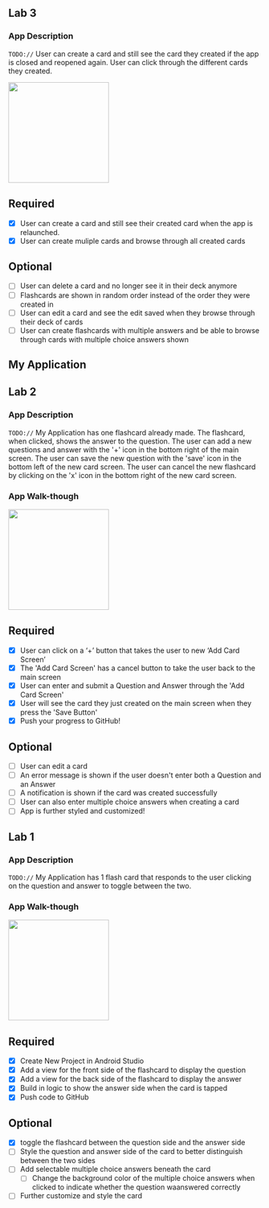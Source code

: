 ## Lab 3

### App Description
`TODO://` User can create a card and still see the card they created if the app is closed and reopened again. User can click through the different cards they created.

<img src="https://i.imgur.com/K60bET1.gif" width=200><br>

## Required
- [x] User can create a card and still see their created card when the app is relaunched.
- [x] User can create muliple cards and browse through all created cards

## Optional
- [ ] User can delete a card and no longer see it in their deck anymore
- [ ] Flashcards are shown in random order instead of the order they were created in
- [ ] User can edit a card and see the edit saved when they browse through their deck of cards
- [ ] User can create flashcards with multiple answers and be able to browse through cards with multiple choice answers shown

## My Application

## Lab 2

### App Description
`TODO://` My Application has one flashcard already made. The flashcard, when clicked, shows the answer to the question. The user can add a new questions and answer with the '+' icon in the bottom right of the main screen. The user can save the new question with the 'save' icon in the bottom left of the new card screen. The user can cancel the new flashcard by clicking on the 'x' icon in the bottom right of the new card screen.

### App Walk-though

<img src="https://i.imgur.com/8AoFDq7.gif" width=200><br>

## Required
- [x] User can click on a ‘+’ button that takes the user to new ‘Add Card Screen’
- [x] The 'Add Card Screen' has a cancel button to take the user back to the main screen
- [x] User can enter and submit a Question and Answer through the 'Add Card Screen'
- [x] User will see the card they just created on the main screen when they press the 'Save Button'
- [x] Push your progress to GitHub!

## Optional
- [ ] User can edit a card
- [ ] An error message is shown if the user doesn't enter both a Question and an Answer
- [ ] A notification is shown if the card was created successfully
- [ ] User can also enter multiple choice answers when creating a card
- [ ] App is further styled and customized!

## Lab 1

### App Description
`TODO://` My Application has 1 flash card that responds to the user clicking on the question and answer to toggle between the two.

### App Walk-though

<img src="https://i.imgur.com/pk25OdW.gif" width=200><br>

## Required
- [x] Create New Project in Android Studio
- [x] Add a view for the front side of the flashcard to display the question
- [x] Add a view for the back side of the flashcard to display the answer
- [x] Build in logic to show the answer side when the card is tapped
- [x] Push code to GitHub
## Optional
- [x] toggle the flashcard between the question side and the answer side
- [ ] Style the question and answer side of the card to better distinguish between the two sides
- [ ] Add selectable multiple choice answers beneath the card
   - [ ] Change the background color of the multiple choice answers when clicked to indicate whether the question waanswered correctly
- [ ] Further customize and style the card
